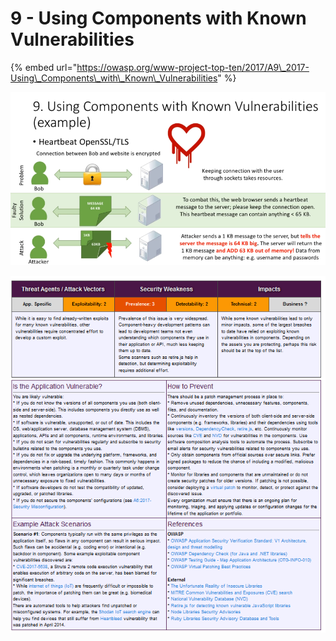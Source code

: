 # 9 - Using Components with Known Vulnerabilities

{% embed url="https://owasp.org/www-project-top-ten/2017/A9\_2017-Using\_Components\_with\_Known\_Vulnerabilities" %}

![](../../../.gitbook/assets/imagen%20%28437%29.png)



![](../../../.gitbook/assets/imagen%20%28446%29.png)

